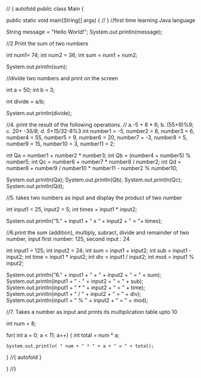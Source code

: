 // { autofold
public class Main {

public static void main(String[] args) {
// }
//first time learning Java language

String message = "Hello World!";
System.out.println(message);


//2.Print the sum of two numbers

int num1= 74;
int num2 = 36;
int sum = num1 + num2;

System.out.println(sum);

//divide two numbers and print on the screen

int a = 50;
int b = 3;

int divide = a/b;

System.out.println(divide);

//4. print the result of the following operations.
// a.-5 + 8 * 6; b. (55+9)%9; c. 20+ -3*5/8; d. 5+15/3*2-8%3
int number1 = -5,
number2 = 8,
number3 = 6,
number4 = 55,
number5 = 9,
number6 = 20,
number7 = -3,
number8 = 5,
number9 = 15,
number10 = 3,
number11 = 2;

int Qa = number1 + number2 * number3;
int Qb = (number4 + number5) % number5;
int Qc = number6 + number7 * number8 / number2;
int Qd = number8 + number9 / number10 * number11 - number2 % number10;

System.out.println(Qa);
System.out.println(Qb);
System.out.println(Qc);
System.out.println(Qd);

//5. takes two numbers as input and display the product of two number

int input1 = 25,
input2 = 5;
int times = input1 * input2;

System.out.println("5." + input1 + " x " + input2 + " = "+ times); 

//6.print the sum (addition), multiply, subract, divide and remainder of two number, input first number: 125, second input : 24

int input1 = 125;
int input2 = 24;
int sum = input1 + input2;
int sub = input1 - input2;
int time = input1 * input2;
int div = input1 / input2;
int mod = input1 % input2;

System.out.println("6." + input1 + " + " + input2 + " = " + sum);
System.out.println(input1 + " - " + input2 + " = " + sub);
System.out.println(input1 + " * " + input2 + " = " + time);
System.out.println(input1 + " / " + input2 + " = " + div);
System.out.println(input1 + " % " + input2 + " = " + mod);

//7. Takes a number as input and prints its multiplication table upto 10

int num = 8;


for( int a = 0; a < 11; a++)
{
    int total = num * a;
    
    System.out.println( " num + " * " + a + " = " + total);

}
//{ autofold
}

}
//}
